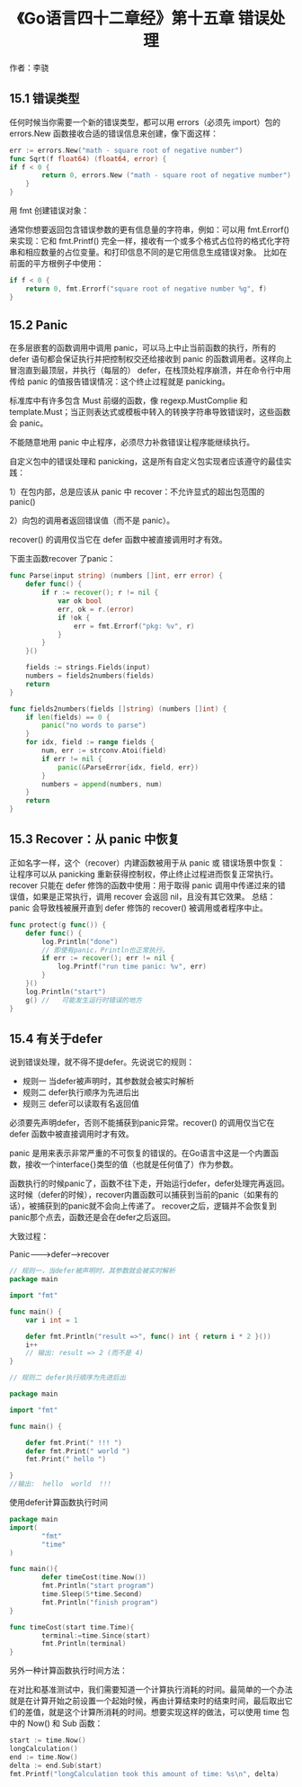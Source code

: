 # <center>《Go语言四十二章经》第十五章 错误处理</center>

作者：李骁

## 15.1 错误类型
任何时候当你需要一个新的错误类型，都可以用 errors（必须先 import）包的 errors.New 函数接收合适的错误信息来创建，像下面这样：

```Go
err := errors.New("math - square root of negative number")
func Sqrt(f float64) (float64, error) {
if f < 0 {
        return 0, errors.New ("math - square root of negative number")
    }
}
```
用 fmt 创建错误对象：

通常你想要返回包含错误参数的更有信息量的字符串，例如：可以用 fmt.Errorf() 来实现：它和 fmt.Printf() 完全一样，接收有一个或多个格式占位符的格式化字符串和相应数量的占位变量。和打印信息不同的是它用信息生成错误对象。
比如在前面的平方根例子中使用：

```Go
if f < 0 {
    return 0, fmt.Errorf("square root of negative number %g", f)
}
```

## 15.2 Panic
在多层嵌套的函数调用中调用 panic，可以马上中止当前函数的执行，所有的 defer 语句都会保证执行并把控制权交还给接收到 panic 的函数调用者。这样向上冒泡直到最顶层，并执行（每层的） defer，在栈顶处程序崩溃，并在命令行中用传给 panic 的值报告错误情况：这个终止过程就是 panicking。

标准库中有许多包含 Must 前缀的函数，像 regexp.MustComplie 和 template.Must；当正则表达式或模板中转入的转换字符串导致错误时，这些函数会 panic。

不能随意地用 panic 中止程序，必须尽力补救错误让程序能继续执行。

自定义包中的错误处理和 panicking，这是所有自定义包实现者应该遵守的最佳实践：

1）在包内部，总是应该从 panic 中 recover：不允许显式的超出包范围的 panic()

2）向包的调用者返回错误值（而不是 panic）。

recover() 的调用仅当它在 defer 函数中被直接调用时才有效。

下面主函数recover 了panic：

```Go
func Parse(input string) (numbers []int, err error) {
    defer func() {
        if r := recover(); r != nil {
            var ok bool
            err, ok = r.(error)
            if !ok {
                err = fmt.Errorf("pkg: %v", r)
            }
        }
    }()

    fields := strings.Fields(input)
    numbers = fields2numbers(fields)
    return
}

func fields2numbers(fields []string) (numbers []int) {
    if len(fields) == 0 {
        panic("no words to parse")
    }
    for idx, field := range fields {
        num, err := strconv.Atoi(field)
        if err != nil {
            panic(&ParseError{idx, field, err})
        }
        numbers = append(numbers, num)
    }
    return
}
```

## 15.3 Recover：从 panic 中恢复

正如名字一样，这个（recover）内建函数被用于从 panic 或 错误场景中恢复：让程序可以从 panicking 重新获得控制权，停止终止过程进而恢复正常执行。
recover 只能在 defer 修饰的函数中使用：用于取得 panic 调用中传递过来的错误值，如果是正常执行，调用 recover 会返回 nil，且没有其它效果。
总结：panic 会导致栈被展开直到 defer 修饰的 recover() 被调用或者程序中止。

```Go
func protect(g func()) {
    defer func() {
        log.Println("done")
        // 即使有panic，Println也正常执行。
        if err := recover(); err != nil {
        	log.Printf("run time panic: %v", err)
        }
    }()
    log.Println("start")
    g() //   可能发生运行时错误的地方
}
```

## 15.4 有关于defer

说到错误处理，就不得不提defer。先说说它的规则：

* 规则一 当defer被声明时，其参数就会被实时解析
* 规则二 defer执行顺序为先进后出
* 规则三 defer可以读取有名返回值

必须要先声明defer，否则不能捕获到panic异常。recover() 的调用仅当它在 defer 函数中被直接调用时才有效。

panic 是用来表示非常严重的不可恢复的错误的。在Go语言中这是一个内置函数，接收一个interface{}类型的值（也就是任何值了）作为参数。

函数执行的时候panic了，函数不往下走，开始运行defer，defer处理完再返回。这时候（defer的时候），recover内置函数可以捕获到当前的panic（如果有的话），被捕获到的panic就不会向上传递了。
recover之后，逻辑并不会恢复到panic那个点去，函数还是会在defer之后返回。

大致过程：

Panic--->defer-->recover

```Go
// 规则一，当defer被声明时，其参数就会被实时解析
package main

import "fmt"

func main() {
	var i int = 1

	defer fmt.Println("result =>", func() int { return i * 2 }())
	i++
	// 输出: result => 2 (而不是 4)
}
```

```Go
// 规则二 defer执行顺序为先进后出

package main

import "fmt"

func main() {

	defer fmt.Print(" !!! ")
	defer fmt.Print(" world ")
	fmt.Print(" hello ")

}
//输出:  hello  world  !!!
```

使用defer计算函数执行时间

```Go
package main
import(
        "fmt"
        "time"
)

func main(){
        defer timeCost(time.Now())
        fmt.Println("start program")
        time.Sleep(5*time.Second)
        fmt.Println("finish program")
}

func timeCost(start time.Time){
        terminal:=time.Since(start)
        fmt.Println(terminal)
}
```
另外一种计算函数执行时间方法：

在对比和基准测试中，我们需要知道一个计算执行消耗的时间。最简单的一个办法就是在计算开始之前设置一个起始时候，再由计算结束时的结束时间，最后取出它们的差值，就是这个计算所消耗的时间。想要实现这样的做法，可以使用 time 包中的 Now() 和 Sub 函数：
```Go
start := time.Now()
longCalculation()
end := time.Now()
delta := end.Sub(start)
fmt.Printf("longCalculation took this amount of time: %s\n", delta)
```